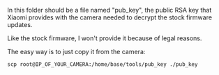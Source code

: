 In this folder should be a file named "pub_key", the public RSA key that Xiaomi provides with the camera needed to decrypt the stock firmware updates.

Like the stock firmware, I won't provide it because of legal reasons.

The easy way is to just copy it from the camera:

```
scp root@IP_OF_YOUR_CAMERA:/home/base/tools/pub_key ./pub_key
```

